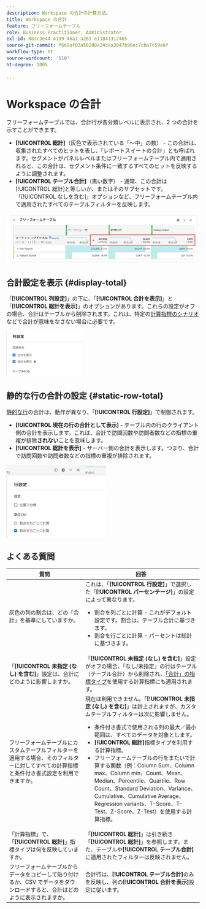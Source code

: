 ```yaml
---
description: Workspace の合計の計算方法。
title: Workspace の合計
feature: フリーフォームテーブル
role: Business Practitioner, Administrator
exl-id: 883c3e44-4139-46a1-a261-e11841312465
source-git-commit: f669af03a502d8a24cea3047b96ec7cba7c59e6f
workflow-type: ht
source-wordcount: '510'
ht-degree: 100%

---
```


# Workspace の合計

フリーフォームテーブルでは、合計行が各分類レベルに表示され、2 つの合計を示すことができます。

* **[!UICONTROL 総計]**（灰色で表示されている「～中」の数） - この合計は、収集されたすべてのヒットを表し、「レポートスイートの合計」とも呼ばれます。セグメントがパネルレベルまたはフリーフォームテーブル内で適用されると、この合計は、セグメント条件に一致するすべてのヒットを反映するように調整されます。
* **[!UICONTROL テーブル合計]**（黒い数字） - 通常、この合計は[!UICONTROL 総計]と等しいか、またはそのサブセットです。「[!UICONTROL なしを含む]」オプションなど、フリーフォームテーブル内で適用されたすべてのテーブルフィルターを反映します。

![](assets/total-row.png)

## 合計設定を表示 {#display-total}

「**[!UICONTROL 列設定]**」の下に、「**[!UICONTROL 合計を表示]**」と「**[!UICONTROL 総計を表示]**」のオプションがあります。これらの設定がオフの場合、合計はテーブルから削除されます。これは、特定の[計算指標のシナリオ](https://experienceleague.adobe.com/docs/analytics/components/calculated-metrics/calcmetrics-reference/cm-totals.html?lang=ja)などで合計が意味をなさない場合に必要です。

![](assets/column-settings-total.png)

## 静的な行の合計の設定 {#static-row-total}

[静的な行](https://experienceleague.adobe.com/docs/analytics/analyze/analysis-workspace/visualizations/freeform-table/column-row-settings/manual-vs-dynamic-rows.html?lang=ja)の合計は、動作が異なり、「**[!UICONTROL 行設定]**」で制御されます。

* **[!UICONTROL 現在の行の合計として表示]** - テーブル内の行のクライアント側の合計を表示します。これは、合計で訪問回数や訪問者数などの指標の重複が排除&#x200B;**されない**&#x200B;ことを意味します。
* **[!UICONTROL 総計を表示]** - サーバー側の合計を表示します。つまり、合計で訪問回数や訪問者数などの指標の重複が排除されます。

![](assets/static-rows.png)

## よくある質問

| 質問 | 回答 |
|---|---|
| 灰色の列の割合は、どの「合計」を基準にしていますか。 | これは、「**[!UICONTROL 行設定]**」で選択した「**[!UICONTROL パーセンテージ]**」の設定によって異なります。<ul><li>割合を列ごとに計算 - これがデフォルト設定です。割合は、テーブル合計に基づきます。</li><li>割合を行ごとに計算 - パーセントは総計に基づきます。</li></ul> |
| 「**[!UICONTROL 未指定 (なし) を含む]**」設定は、合計にどのように影響しますか。 | 「**[!UICONTROL 未指定 (なし) を含む]**」設定がオフの場合、「なし/未指定」の行はテーブル（テーブル合計）から削除され、[「合計」の指標タイプ](https://experienceleague.adobe.com/docs/analytics/components/calculated-metrics/calcmetric-workflow/m-metric-type-alloc.html?lang=ja)を使用する計算指標にも適用されます。 |
| フリーフォームテーブルにカスタムテーブルフィルターを適用する場合、そのフィルターに対してすべての計算指標と条件付き書式設定を利用できますか。 | 現在は利用できません。「**[!UICONTROL 未指定 (なし) を含む]**」は計上されますが、カスタムテーブルフィルターは次に影響しません。<ul><li>条件付き書式で使用される列の最大／最小範囲は、すべてのデータを対象とします。</li><li>**[!UICONTROL 総計]**&#x200B;指標タイプを利用する計算指標。</li><li>フリーフォームテーブルの行をまたいで計算する関数（例：Column Sum、Column max、Column min、Count、Mean、Median、Percentile、Quartile、Row Count、Standard Deviation、Variance、Cumulative、Cumulative Average、Regression variants、T-Score、T-Test、Z-Score、Z-Test）を使用する計算指標。</li></ul> |
| 「計算指標」で、「**[!UICONTROL 総計]**」指標タイプは何を反映していますか。 | 「**[!UICONTROL 総計]**」は引き続き「**[!UICONTROL 総計]**」を参照します。また、テーブルや&#x200B;**[!UICONTROL テーブル合計]**&#x200B;に適用されたフィルターは反映されません。 |
| フリーフォームテーブルからデータをコピーして貼り付けるか、CSV でデータをダウンロードすると、合計はどのように表示されますか。 | 合計行は、**[!UICONTROL テーブル合計]**&#x200B;のみを反映し、列の&#x200B;**[!UICONTROL 合計を表示]**&#x200B;設定に従います。 |
